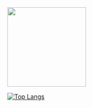 <img height="180em" src="https://github-readme-stats.vercel.app/api?username=Pjnp5&show_icons=true&hide_border=true&&count_private=true&include_all_commits=true&theme=radical" />

[![Top Langs](https://github-readme-stats.vercel.app/api/top-langs/?username=anuraghazra)](https://github.com/anuraghazra/github-readme-stats)
